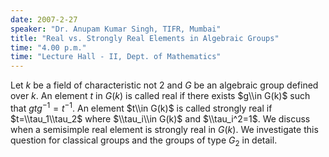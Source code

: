 ```yaml
---
date: 2007-2-27
speaker: "Dr. Anupam Kumar Singh, TIFR, Mumbai"
title: "Real vs. Strongly Real Elements in Algebraic Groups"
time: "4.00 p.m." 
time: "Lecture Hall - II, Dept. of Mathematics"
---
```

Let $k$ be a field of characteristic not 2 and $G$ be an algebraic 
group defined over $k$. An element $t$ in $G(k)$ is called real if there exists 
$g\\in G(k)$ such that $gtg^{-1}=t^{-1}$. An element $t\\in G(k)$ is called 
strongly real if $t=\\tau_1\\tau_2$ where $\\tau_i\\in G(k)$ and $\\tau_i^2=1$. We 
discuss when a semisimple real element is strongly real in $G(k)$. We 
investigate this question for classical groups and the groups of type $G_2$ in 
detail.
